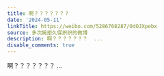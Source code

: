 ```yaml
---
title: 啊？？？？？？？
date: '2024-05-11'
linkTitle: https://weibo.com/5286768287/OdOJXpebx
source: 多次婉拒久保织织的微博
description: 啊？？？？？？？  ...
disable_comments: true
---
```

啊？？？？？？？  ...